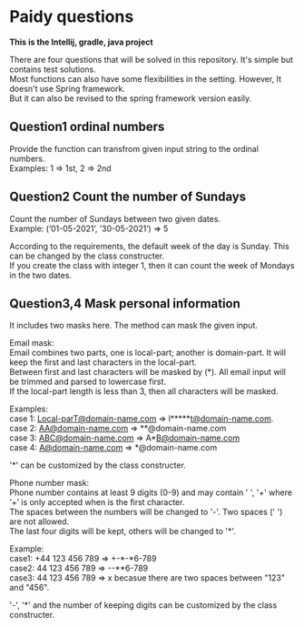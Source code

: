 # Paidy questions
**This is the Intellij, gradle, java project**

There are four questions that will be solved in this repository. It's simple but contains test solutions.  
Most functions can also have some flexibilities in the setting. However, It doesn't use Spring framework.  
But it can also be revised to the spring framework version easily.


## Question1 ordinal numbers
Provide the function can transfrom given input string to the ordinal numbers.  
Examples: 1 => 1st, 2 => 2nd

## Question2 Count the number of Sundays
Count the number of Sundays between two given dates.  
Example: (‘01-05-2021’, ‘30-05-2021’) => 5  
  
According to the requirements, the default week of the day is Sunday. This can be changed by the class constructer.  
If you create the class with integer 1, then it can count the week of Mondays in the two dates.

## Question3,4 Mask personal information
It includes two masks here. The method can mask the given input.  

Email mask:  
Email combines two parts, one is local-part; another is domain-part. It will keep the first and last characters in the local-part.  
Between first and last characters will be masked by (*). All email input will be trimmed and parsed to lowercase first.  
If the local-part length is less than 3, then all characters will be masked.  
  
Examples:  
case 1: Local-parT@domain-name.com => l*****t@domain-name.com.  
case 2: AA@domain-name.com => **@domain-name.com  
case 3: ABC@domain-name.com => A*B@domain-name.com  
case 4: A@domain-name.com => *@domain-name.com  
  
'*' can be customized by the class constructer.  

Phone number mask:  
Phone number contains at least 9 digits (0-9) and may contain ' ', '+' where ‘+’ is only accepted when is the first character.  
The spaces between the numbers will be changed to '-'. Two spaces (' ') are not allowed.  
The last four digits will be kept, others will be changed to '*'.  
    
Example:  
case1: +44 123 456 789 => +-*-*6-789  
case2: 44 123 456 789 => --**6-789  
case3: 44 123 456 789 => x becasue there are two spaces between "123" and "456".  
  
'-', '*' and the number of keeping digits can be customized by the class constructer.  
